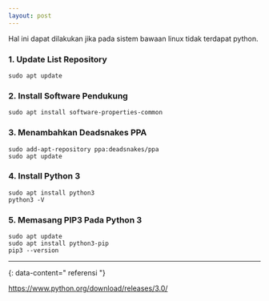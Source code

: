 ```yaml
---
layout: post
---
```


Hal ini dapat dilakukan jika pada sistem bawaan linux tidak terdapat python.

### 1. Update List Repository
```
sudo apt update
```

### 2. Install Software Pendukung
```
sudo apt install software-properties-common
```

### 3. Menambahkan Deadsnakes PPA
```
sudo add-apt-repository ppa:deadsnakes/ppa
sudo apt update
```

### 4. Install Python 3
```
sudo apt install python3
python3 -V
```

### 5. Memasang PIP3 Pada Python 3
```
sudo apt update
sudo apt install python3-pip
pip3 --version
```

---
{: data-content=" referensi "}

<a href="https://www.python.org/download/releases/3.0/">https://www.python.org/download/releases/3.0/</a>